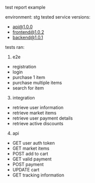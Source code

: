 test report example

environment: stg
tested service versions:
- api@1.0.0
- frontend@1.0.2
- backend@1.0.1

tests ran:
1. e2e
  - registration
  - login
  - purchase 1 item
  - purchase multiple items
  - search for item
3. integration
  - retrieve user information
  - retrieve market items
  - retrieve user payment details
  - retrieve active discounts 
4. api
  - GET user auth token
  - GET market items
  - POST add to cart
  - GET valid payment
  - POST payment
  - UPDATE cart
  - GET tracking information

